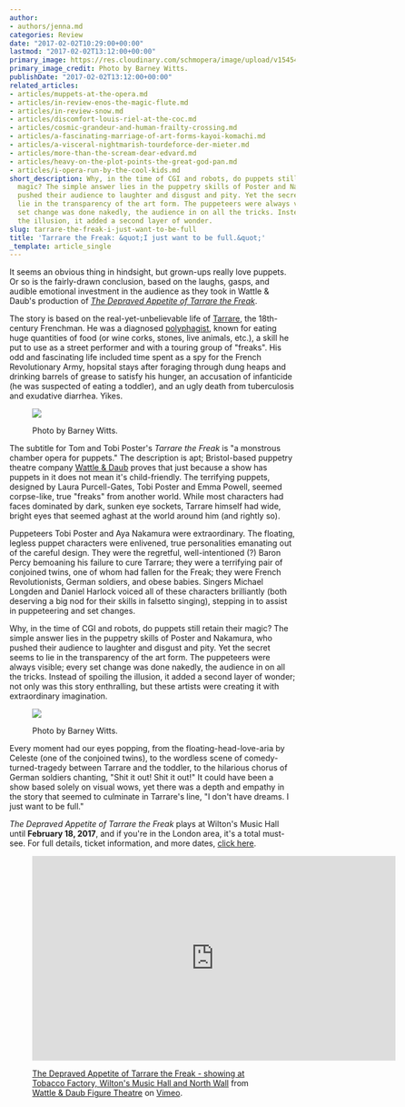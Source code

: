 ```yaml
---
author:
- authors/jenna.md
categories: Review
date: "2017-02-02T10:29:00+00:00"
lastmod: "2017-02-02T13:12:00+00:00"
primary_image: https://res.cloudinary.com/schmopera/image/upload/v1545409169/media/webhook-uploads/1486032696444/2017-02-02---TTF-PhotoCredit-Barney-Witts.jpg.jpg
primary_image_credit: Photo by Barney Witts.
publishDate: "2017-02-02T13:12:00+00:00"
related_articles:
- articles/muppets-at-the-opera.md
- articles/in-review-enos-the-magic-flute.md
- articles/in-review-snow.md
- articles/discomfort-louis-riel-at-the-coc.md
- articles/cosmic-grandeur-and-human-frailty-crossing.md
- articles/a-fascinating-marriage-of-art-forms-kayoi-komachi.md
- articles/a-visceral-nightmarish-tourdeforce-der-mieter.md
- articles/more-than-the-scream-dear-edvard.md
- articles/heavy-on-the-plot-points-the-great-god-pan.md
- articles/i-opera-run-by-the-cool-kids.md
short_description: Why, in the time of CGI and robots, do puppets still retain their
  magic? The simple answer lies in the puppetry skills of Poster and Nakamura, who
  pushed their audience to laughter and disgust and pity. Yet the secret seems to
  lie in the transparency of the art form. The puppeteers were always visible; every
  set change was done nakedly, the audience in on all the tricks. Instead of spoiling
  the illusion, it added a second layer of wonder.
slug: tarrare-the-freak-i-just-want-to-be-full
title: 'Tarrare the Freak: &quot;I just want to be full.&quot;'
_template: article_single
---
```


It seems an obvious thing in hindsight, but grown-ups really love puppets. Or so is the fairly-drawn conclusion, based on the laughs, gasps, and audible emotional investment in the audience as they took in Wattle & Daub's production of [*The Depraved Appetite of Tarrare the Freak*](http://www.wattleanddaub.co.uk/tarrare.html). 

The story is based on the real-yet-unbelievable life of [Tarrare](https://en.wikipedia.org/wiki/Tarrare), the 18th-century Frenchman. He was a diagnosed [polyphagist](https://en.wikipedia.org/wiki/Polyphagia), known for eating huge quantities of food (or wine corks, stones, live animals, etc.), a skill he put to use as a street performer and with a touring group of "freaks". His odd and fascinating life included time spent as a spy for the French Revolutionary Army, hopsital stays after foraging through dung heaps and drinking barrels of grease to satisfy his hunger, an accusation of infanticide (he was suspected of eating a toddler), and an ugly death from tuberculosis and exudative diarrhea. Yikes.

<figure data-type="image">

![](https://res.cloudinary.com/schmopera/image/upload/v1545409169/media/webhook-uploads/1486032733653/2017-02-02---TTF-2-Photo-Credit-Barney-Witts.jpg.jpg)

<figcaption>Photo by Barney Witts.</figcaption>
</figure>

The subtitle for Tom and Tobi Poster's *Tarrare the Freak* is "a monstrous chamber opera for puppets." The description is apt; Bristol-based puppetry theatre company [Wattle & Daub](http://www.wattleanddaub.co.uk/about.html) proves that just because a show has puppets in it does not mean it's child-friendly. The terrifying puppets, designed by Laura Purcell-Gates, Tobi Poster and Emma Powell, seemed corpse-like, true "freaks" from another world. While most characters had faces dominated by dark, sunken eye sockets, Tarrare himself had wide, bright eyes that seemed aghast at the world around him (and rightly so).

Puppeteers Tobi Poster and Aya Nakamura were extraordinary. The floating, legless puppet characters were enlivened, true personalities emanating out of the careful design. They were the regretful, well-intentioned (?) Baron Percy bemoaning his failure to cure Tarrare; they were a terrifying pair of conjoined twins, one of whom had fallen for the Freak; they were French Revolutionists, German soldiers, and obese babies. Singers Michael Longden and Daniel Harlock voiced all of these characters brilliantly (both deserving a big nod for their skills in falsetto singing), stepping in to assist in puppeteering and set changes.

Why, in the time of CGI and robots, do puppets still retain their magic? The simple answer lies in the puppetry skills of Poster and Nakamura, who pushed their audience to laughter and disgust and pity. Yet the secret seems to lie in the transparency of the art form. The puppeteers were always visible; every set change was done nakedly, the audience in on all the tricks. Instead of spoiling the illusion, it added a second layer of wonder; not only was this story enthralling, but these artists were creating it with extraordinary imagination.

<figure data-type="image">

![](https://res.cloudinary.com/schmopera/image/upload/v1545409169/media/webhook-uploads/1486032774752/2017-02-02---TTF-1-Photo-Credit-Barney-Witts.jpg.jpg)

<figcaption>Photo by Barney Witts.</figcaption>
</figure>

Every moment had our eyes popping, from the floating-head-love-aria by Celeste (one of the conjoined twins), to the wordless scene of comedy-turned-tragedy between Tarrare and the toddler, to the hilarious chorus of German soldiers chanting, "Shit it out! Shit it out!" It could have been a show based solely on visual wows, yet there was a depth and empathy in the story that seemed to culminate in Tarrare's line, "I don't have dreams. I just want to be full."

*The Depraved Appetite of Tarrare the Freak* plays at Wilton's Music Hall until **February 18, 2017**, and if you're in the London area, it's a total must-see. For full details, ticket information, and more dates, [click here](http://www.wattleanddaub.co.uk/tarrare.html).

<figure data-type="video">
<iframe src="https://player.vimeo.com/video/53101351" width="640" height="360" frameborder="0" webkitallowfullscreen mozallowfullscreen allowfullscreen></iframe>
<p><a href="https://vimeo.com/53101351">The Depraved Appetite of Tarrare the Freak - showing at Tobacco Factory, Wilton&#039;s Music Hall and North Wall</a> from <a href="https://vimeo.com/wattleanddaub">Wattle &amp; Daub Figure Theatre</a> on <a href="https://vimeo.com">Vimeo</a>.</p>
</figure>
